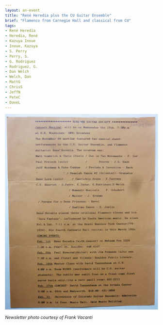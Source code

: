 ```yaml
---
layout: an-event
title: "René Heredia plus the CU Guitar Ensemble"
brief: "Flamenco from Carnegie Hall and classical from CU"
tags:
- René Heredia
- Heredia, René
- Kazuya Inoue
- Inoue, Kazuya
- S. Perry
- Perry, S.
- G. Rodriguez
- Rodriguez, G.
- Dan Welch
- Welch, Dan
- MattG
- ChrisS
- JeffN
- PeteC
- DaveL
---
```

![Nov1988](/pics/19881130-Meeting.jpg)

_Newsletter photo courtesy of Frank Vacanti_
